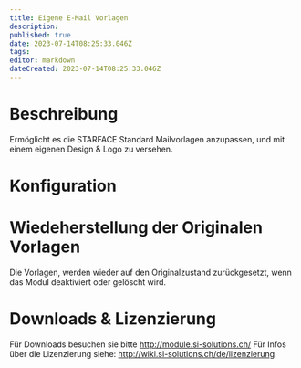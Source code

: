 ```yaml
---
title: Eigene E-Mail Vorlagen
description: 
published: true
date: 2023-07-14T08:25:33.046Z
tags: 
editor: markdown
dateCreated: 2023-07-14T08:25:33.046Z
---
```


# Beschreibung
Ermöglicht es die STARFACE Standard Mailvorlagen anzupassen, und mit einem eigenen Design & Logo zu versehen.

# Konfiguration


# Wiedeherstellung der Originalen Vorlagen
Die Vorlagen, werden wieder auf den Originalzustand zurückgesetzt, wenn das Modul deaktiviert oder gelöscht wird.


# Downloads & Lizenzierung
Für Downloads besuchen sie bitte http://module.si-solutions.ch/
Für Infos über die Lizenzierung siehe: http://wiki.si-solutions.ch/de/lizenzierung